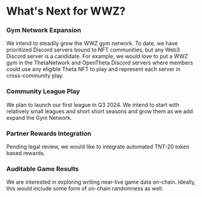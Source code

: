 # What&apos;s Next for WWZ?

### Gym Network Expansion

We intend to steadily grow the WWZ gym network. To date, we have prioritized Discord servers bound to NFT communities, but any Web3 Discord server is a candidate. For example, we would love to put a WWZ gym in the ThetaNetwork and OpenTheta Discord servers where members could use any eligible Theta NFT to play and represent each server in cross-community play.

### Community League Play

We plan to launch our first league in Q3 2024. We intend to start with relatively small leagues and short short seasons and grow them as we add expand the Gym Network.

### Partner Rewards Integration

Pending legal review, we would like to integrate automated TNT-20 token based rewards.

### Auditable Game Results

We are interested in exploring writing near-live game data on-chain. Ideally, this would include some form of on-chain randomness as well.


